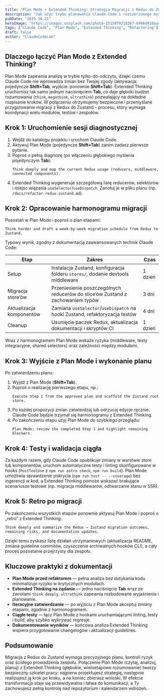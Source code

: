 ```yaml
---
title: "Plan Mode + Extended Thinking: Strategia Migracji z Redux do Zustand"
description: "Jak użyć trybu planowania Claude Code i rozszerzonego myślenia, aby bezpiecznie przenieść aplikację z Redux do Zustand według konkretnego harmonogramu."
pubDate: "2025-10-21"
heroImage: "https://images.unsplash.com/photo-1515879218367-8466d910aaa4?q=80&w=1200&auto=format&fit=crop"
tags: ["Claude Code", "Plan Mode", "Extended Thinking", "Refactoring"]
draft: false
author: "ClaudeCodeLab"
---
```


## Dlaczego łączyć Plan Mode z Extended Thinking?

Plan Mode zapewnia analizę w trybie tylko-do-odczytu, dzięki czemu Claude Code nie wprowadza zmian bez Twojej zgody (aktywacja: pojedyncze **Shift+Tab**, wyjście: ponownie **Shift+Tab**). Extended Thinking uruchomisz tak samo jednym naciśnięciem **Tab**, co daje głęboki budżet rozumowania (`think`, `megathink`, `ultrathink`) pozwalający na dokładne rozpisanie kroków. W połączeniu otrzymujemy bezpieczne i przemyślane przygotowanie migracji z Redux do Zustand – procesu, który wymaga koordynacji wielu modułów, testów i zespołów.

## Krok 1: Uruchomienie sesji diagnostycznej

1. Wejdź do katalogu projektu i uruchom Claude Code.
2. Aktywuj Plan Mode (pojedyncze **Shift+Tab**) zanim zadasz pierwsze pytanie.
3. Poproś o pełną diagnozę (po włączeniu głębokiego myślenia pojedynczym **Tab**):  
   ```
   Think deeply and map the current Redux usage (reducers, middleware, connected components).
   ```
4. Extended Thinking wygeneruje szczegółową listę reducerów, selektorów i miejsc wiązania `useSelector`/`useDispatch`. Zanotuj je w pliku planu (np. `/docs/refactor-redux-zustand.md`).

## Krok 2: Opracowanie harmonogramu migracji

Pozostań w Plan Mode i poproś o plan etapami:

```
Think harder and draft a week-by-week migration schedule from Redux to Zustand.
```

Typowy wynik, zgodny z dokumentacją zaawansowanych technik Claude Code:

| Etap | Zakres | Czas |
| ---- | ------ | ---- |
| Setup | Instalacja Zustand, konfiguracja folderu `stores/`, dodanie devtools middleware | 1 dzień |
| Migracja store’ów | Przeniesienie poszczególnych reducerów do slice’ów Zustand z zachowaniem typów | 3 dni |
| Aktualizacja komponentów | Zamiana `useSelector`/`useDispatch` na hooki Zustand, refaktoryzacja testów | 4 dni |
| Cleanup | Usunięcie paczek Redux, aktualizacja dokumentacji i skryptów CI | 1 dzień |

Wraz z harmonogramem Plan Mode wskaże ryzyka (middleware, testy integracyjne, shared selectors) oraz zależności między modułami.

## Krok 3: Wyjście z Plan Mode i wykonanie planu

Po zatwierdzeniu planu:

1. Wyjdź z Plan Mode (**Shift+Tab**).
2. Poproś o realizację pierwszego etapu, np.:  
   ```
   Execute Step 1 from the approved plan and scaffold the Zustand root store.
   ```
3. Po każdej propozycji zmian zatwierdzaj lub odrzucaj edycje ręcznie. Claude Code będzie trzymał się harmonogramu z Extended Thinking.
4. Po zakończeniu etapu użyj Plan Mode do szybkiego przeglądu:  
   ```
   Plan Mode: review the completed Step 1 and highlight remaining blockers.
   ```

## Krok 4: Testy i walidacja ciągła

Za każdym razem, gdy Claude Code opublikuje zmiany w warstwie store lub komponentów, uruchom automatyczne testy i linting skonfigurowane w hooks (`PostToolUse` z `npm run astro check`, `npm run build`). Plan Mode umożliwia sprawdzenie pokrycia (`npm run test -- --coverage`) bez ingerencji w kod, a Extended Thinking pomoże wskazać brakujące scenariusze testowe (np. migracja middlewarów, odtwarzanie stanu w SSR).

## Krok 5: Retro po migracji

Po zakończeniu wszystkich etapów ponownie aktywuj Plan Mode i poproś o „retro” z Extended Thinking:

```
Think deeply and summarize the Redux → Zustand migration outcomes, remaining risks, and documentation updates.
```

Dzięki temu zyskasz listę działań utrzymaniowych (aktualizacja README, zmiana guideline commitów, czyszczenie archiwalnych hooków CLI), a cały proces pozostanie przejrzysty dla zespołu.

## Kluczowe praktyki z dokumentacji

- **Plan Mode przed refaktorem** — pełna analiza bez dotykania kodu minimalizuje ryzyko w krytycznych modułach.  
- **Extended Thinking na żądanie** — jedno naciśnięcie **Tab** wraz ze zwrotami `think deeply`, `ultrathink` zapewnia rozbudowane wyjaśnienia i planowanie.  
- **Iteracyjne zatwierdzanie** — po wyjściu z Plan Mode akceptuj zmiany etapami, zgodnie z harmonogramem.  
- **Ciągłe testy** — łącz Plan Mode z hookami uruchamiającymi linting, testy i build, aby szybko wykrywać regresje.  
- **Dokumentowanie wyników** — końcowa analiza Extended Thinking wspiera przygotowanie changelogów i aktualizacji guidelines.

## Podsumowanie

Migracja z Redux do Zustand wymaga precyzyjnego planu, kontroli ryzyk oraz ścisłego prowadzenia zespołu. Połączenie Plan Mode (czytaj, analizuj, planuj) z Extended Thinking (głębokie, wieloetapowe rozumowanie) tworzy bezpieczny szkielet pracy: najpierw projektujesz strategię, następnie realizujesz ją krok po kroku, a na koniec zbierasz wnioski. W efekcie transformacja staje się przewidywalna i łatwa do komunikacji, a Ty zachowujesz pełną kontrolę nad repozytorium i kalendarzem wdrożeń.
